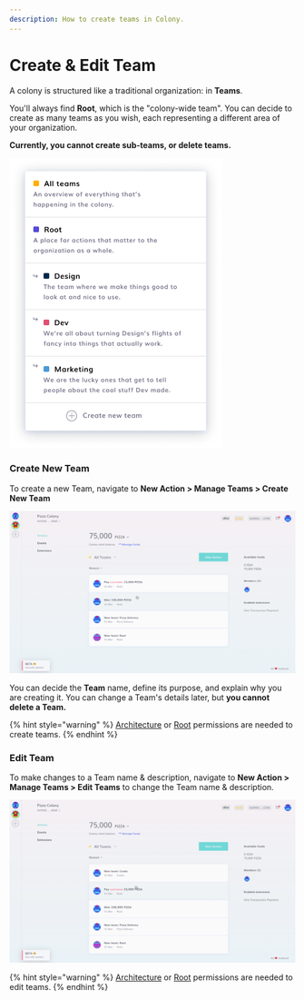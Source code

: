 ```yaml
---
description: How to create teams in Colony.
---
```


# Create & Edit Team

A colony is structured like a traditional organization: in **Teams**.

You'll always find **Root**, which is the "colony-wide team". You can decide to create as many teams as you wish, each representing a different area of your organization.

**Currently, you cannot create sub-teams, or delete teams.**

![Example of a Colony structure.](../assets/Domains-2-1.png)

### Create New Team

To create a new Team, navigate to **New Action > Manage Teams > Create New Team**

![How to create a new team in Colony.](../assets/NewTeam.gif)

You can decide the **Team** name, define its purpose, and explain why you are creating it. You can change a Team's details later, but **you cannot delete a Team.**

{% hint style="warning" %}
[Architecture](../advanced-features/permissions.md#architecture) or [Root](../advanced-features/permissions.md#root) permissions are needed to create teams.
{% endhint %}

### **Edit Team**

To make changes to a Team name & description, navigate to **New Action > Manage Teams > Edit Teams** to change the Team name & description.

![How to edit teams in Colony.](../assets/EditTeam.gif)

{% hint style="warning" %}
[Architecture](../advanced-features/permissions.md#architecture) or [Root](../advanced-features/permissions.md#root) permissions are needed to edit teams.
{% endhint %}

